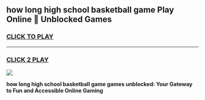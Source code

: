 
## how long high school basketball game Play Online 👋 Unblocked Games
<h3>
<a href="https://news.freeplayer.one?title=how_long_high_school_basketball_game&ref=17GH">CLICK TO PLAY</a></h3>
<hr>

<h3>
<a href="https://news.freeplayer.one?title=how_long_high_school_basketball_game&ref=17GH">CLICK 2 PLAY</a>
  
</h3>

<a href="https://news.freeplayer.one?title=how_long_high_school_basketball_game&ref=17GH/"><img src="https://clearcache.store/games.png"></a>


**how long high school basketball game games unblocked: Your Gateway to Fun and Accessible Online Gaming**
